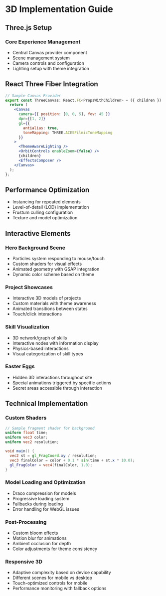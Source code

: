 # 3D Implementation Guide

## Three.js Setup
### Core Experience Management
- Central Canvas provider component
- Scene management system
- Camera controls and configuration
- Lighting setup with theme integration

## React Three Fiber Integration
```jsx
// Sample Canvas Provider
export const ThreeCanvas: React.FC<PropsWithChildren> = ({ children }) => {
  return (
    <Canvas
      camera={{ position: [0, 0, 5], fov: 45 }}
      dpr={[1, 2]}
      gl={{ 
        antialias: true,
        toneMapping: THREE.ACESFilmicToneMapping
      }}
    >
      <ThemeAwareLighting />
      <OrbitControls enableZoom={false} />
      {children}
      <EffectsComposer />
    </Canvas>
  );
};
```

## Performance Optimization
- Instancing for repeated elements
- Level-of-detail (LOD) implementation
- Frustum culling configuration
- Texture and model optimization

## Interactive Elements
### Hero Background Scene
- Particles system responding to mouse/touch
- Custom shaders for visual effects
- Animated geometry with GSAP integration
- Dynamic color scheme based on theme

### Project Showcases
- Interactive 3D models of projects
- Custom materials with theme awareness
- Animated transitions between states
- Touch/click interactions

### Skill Visualization
- 3D network/graph of skills
- Interactive nodes with information display
- Physics-based interactions
- Visual categorization of skill types

### Easter Eggs
- Hidden 3D interactions throughout site
- Special animations triggered by specific actions
- Secret areas accessible through interaction

## Technical Implementation
### Custom Shaders
```glsl
// Sample fragment shader for background
uniform float time;
uniform vec3 color;
uniform vec2 resolution;

void main() {
  vec2 st = gl_FragCoord.xy / resolution;
  vec3 finalColor = color + 0.1 * sin(time + st.x * 10.0);
  gl_FragColor = vec4(finalColor, 1.0);
}
```

### Model Loading and Optimization
- Draco compression for models
- Progressive loading system
- Fallbacks during loading
- Error handling for WebGL issues

### Post-Processing
- Custom bloom effects
- Motion blur for animations
- Ambient occlusion for depth
- Color adjustments for theme consistency

### Responsive 3D
- Adaptive complexity based on device capability
- Different scenes for mobile vs desktop
- Touch-optimized controls for mobile
- Performance monitoring with fallback options

